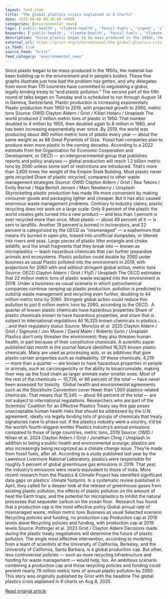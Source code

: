 ```yaml
---
layout: feed_item
title: "The global plastics crisis explained in 6 charts"
date: 2025-08-08 08:30:00 +0000
categories: [environmental_news]
tags: ['public-health', 'climate-health', 'fossil-fuels', 'urgent', 'climate-costs', 'california', 'economic-impacts', 'emissions', 'usa', 'year-2025']
keywords: ['public-health', 'climate-health', 'fossil-fuels', 'climate-costs', 'urgent', 'crisis', 'plastics', 'global']
description: "Since plastic began to be mass-produced in the 1950s, the material has been building up in the environment and in people’s bodies"
external_url: https://grist.org/international/the-global-plastics-crisis-explained-in-6-charts/
is_feed: true
source_feed: "Grist"
feed_category: "environmental_news"
---
```


Since plastic began to be mass-produced in the 1950s, the material has been building up in the environment and in people’s bodies. These five graphs illustrate just how bad the problem has gotten, and why delegates from more than 170 countries have committed to negotiating a global, legally binding treaty to “end plastic pollution.” The second part of the fifth round of talks began on Tuesday and is scheduled to run through August 14 in Geneva, Switzerland. Plastic production is increasing exponentially Plastic production from 1950 to 2019, with projected growth to 2060, metric tons Source: OWID Clayton Aldern / Grist / Killari Hotaru / Unsplash The world produced 2 million metric tons of plastic in 1950. That number doubled to 4 million by 1955, then doubled again to 8 million in 1960, and has been increasing exponentially ever since. By 2019, the world was producing about 460 million metric tons of plastic every year —&nbsp;about the same weight as as 88 Great Pyramids of Giza.&nbsp; Fossil fuel companies plan to produce even more plastic in the coming decades. According to a 2022 estimate from the Organisation for Economic Cooperation and Development, or OECD —&nbsp;an intergovernmental group that publishes reports and policy analyses — global production will reach 1.2 billion metric tons by 2060 unless some sort of restrictions are introduced. That’s more than 3,600 times the weight of the Empire State Building. Most plastic never gets recycled Share of plastic recycled, compared to other waste management strategies Source: OWID Clayton Aldern / Grist / Rea Tekoro / Emily Bernal / Naja Bertolt Jensen / Marc Newberry / Unsplash Skyrocketing plastic production has made life more convenient by making consumer goods and packaging lighter and cheaper. But it has also caused enormous waste management problems. Contrary to industry claims, plastic recycling does not work on a large scale: Only 9 percent of the plastic the world creates gets turned into a new product —&nbsp;and less than 1 percent is ever recycled more than once. Most plastic — about 49 percent of it —&nbsp;is sent to landfills. Another 19 percent is burned in incinerators, and 22 percent is categorized by the OECD as “mismanaged” —&nbsp;a euphemism that means it’s burned in open pits, tossed into unofficial dumpsites, or littered into rivers and seas. Large pieces of plastic litter entangle and choke wildlife, and the small fragments that they break into —&nbsp;known as microplastics — leach hazardous chemicals that can further jeopardize animals and ecosystems. Plastic pollution could double by 2060 under business as usual Plastic polluted into the environment in 2019, with projections for 2060 with and without stringent global action, metric tons Source: OECD Clayton Aldern / Grist / FlyD / Unsplash The OECD estimates that 22 million metric tons of plastic waste escaped into the environment in 2019. Under a business-as-usual scenario in which petrochemical companies continue ramping up plastic production, pollution is predicted to outstrip waste management and recycling even further, doubling to 44 million metric tons by 2060. Stringent global action could reduce this pollution to just 6 million metric tons by 2060, according to the OECD.&nbsp; A quarter of known plastic chemicals have hazardous properties Share of plastic chemicals known to have hazardous properties, and share that is subject to international regulations All 16,325 known chemicals in plastics&#8230; &#8230;and their regulatory status Source: Monclús et al. 2025 Clayton Aldern / Grist / Sigmund / Jon Moore / David Maier / Roberto Sorin / Unsplash Plastics don’t only threaten the environment; they also threaten human health, in part because of their constitutive chemicals. A scientific paper published last month in the journal Nature identified 16,325 known plastic chemicals.&nbsp;Many are used as processing aids, or as additives that give plastic certain properties such as malleability. Of these chemicals, 4,219 —&nbsp;more than a quarter —&nbsp;are known to have hazardous properties in people or animals, such as carcinogenicity or the ability to bioaccumulate, making their way up the food chain as larger animals eater smaller ones. Most of the rest of the chemicals — 10,726, or 66 percent of the total —&nbsp;have never been assessed for toxicity.&nbsp; Global health and environmental agreements such as the Stockholm Convention cover fewer than 1,000 plastics-related chemicals. That means that 15,345 —&nbsp;about 94 percent of the total — are not subject to international regulations. Researchers who are part of the Scientists’ Coalition for an Effective Plastics Treaty say this gap poses unacceptable human health risks that should be addressed by the U.N. agreement, ideally via legally binding lists of groups of chemicals that treaty signatories have to phase out. If the plastics industry were a country, it’d be the world’s fourth-biggest emitter Plastics industry’s annual emissions compared to those of large countries, metric tons, 2019 Source: OWID / Nihan et al. 2024 Clayton Aldern / Grist / Jonathan Chng / Unsplash In addition to being a public health and environmental scourge, plastics are also increasingly being recognized as a climate change issue. They’re made from fossil fuels, after all. According to a study published last year by the Lawrence Livermore National Laboratory, plastics were responsible for roughly 5 percent of global greenhouse gas emissions in 2019. That year, the industry’s emissions were nearly equivalent to those of India. More recent research from the Plastics &amp; Climate Project has identified significant data gaps on plastics’ climate footprint. In a systematic review published in April, they called for a deeper look at the release of greenhouse gases from existing plastic pollution, the effects of plastic pollution on the amount of heat the Earth traps, and the potential for microplastics to inhibit the natural processes that sequester carbon on the ocean floor.&nbsp; Research has found that a production cap is the most effective policy Global annual rate of mismanaged waste, million metric tons Business as usual Selected scenario Recycling policies and funding, no production cap Production cap at 2019 levels alone Recycling policies and funding, with production cap at 2019 levels Source: Pottinger et al. 2023 Grist / Clayton Aldern Decisions made during the plastic treaty negotiations will determine the future of plastic pollution. The single most effective intervention, according to modeling from a team of scientists at the University of California, Berkeley, and the University of California, Santa Barbara, is a global production cap. But other, less controversial policies —&nbsp;such as more recycling infrastructure and funding for waste management —&nbsp;would help, too. An ambitious scenario combining a production cap and those recycling policies and funding could prevent nearly 78 million metric tons of annual plastic pollution by 2050. This story was originally published by Grist with the headline The global plastics crisis explained in 6 charts on Aug 8, 2025.

[Read original article](https://grist.org/international/the-global-plastics-crisis-explained-in-6-charts/)

